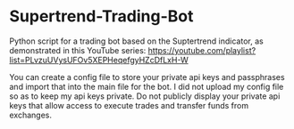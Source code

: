 # Supertrend-Trading-Bot
Python script for a trading bot based on the Suptertrend indicator, as demonstrated in this YouTube series: https://youtube.com/playlist?list=PLvzuUVysUFOv5XEPHeqefgyHZcDfLxH-W

You can create a config file to store your private api keys and passphrases and import that into the main file for the bot.
I did not upload my config file so as to keep my api keys private.
Do not publicly display your private api keys that allow access to execute trades and transfer funds from exchanges.
